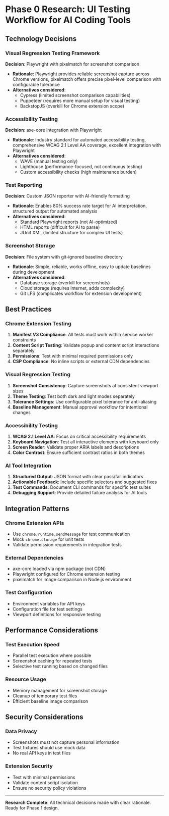 # Phase 0 Research: UI Testing Workflow for AI Coding Tools

## Technology Decisions

### Visual Regression Testing Framework
**Decision**: Playwright with pixelmatch for screenshot comparison
- **Rationale**: Playwright provides reliable screenshot capture across Chrome versions, pixelmatch offers precise pixel-level comparison with configurable tolerance
- **Alternatives considered**:
  - Cypress (limited screenshot comparison capabilities)
  - Puppeteer (requires more manual setup for visual testing)
  - BackstopJS (overkill for Chrome extension scope)

### Accessibility Testing
**Decision**: axe-core integration with Playwright
- **Rationale**: Industry standard for automated accessibility testing, comprehensive WCAG 2.1 Level AA coverage, excellent integration with Playwright
- **Alternatives considered**:
  - WAVE (manual testing only)
  - Lighthouse (performance-focused, not continuous testing)
  - Custom accessibility checks (high maintenance burden)

### Test Reporting
**Decision**: Custom JSON reporter with AI-friendly formatting
- **Rationale**: Enables 80% success rate target for AI interpretation, structured output for automated analysis
- **Alternatives considered**:
  - Standard Playwright reports (not AI-optimized)
  - HTML reports (difficult for AI to parse)
  - JUnit XML (limited structure for complex UI tests)

### Screenshot Storage
**Decision**: File system with git-ignored baseline directory
- **Rationale**: Simple, reliable, works offline, easy to update baselines during development
- **Alternatives considered**:
  - Database storage (overkill for screenshots)
  - Cloud storage (requires internet, adds complexity)
  - Git LFS (complicates workflow for extension development)

## Best Practices

### Chrome Extension Testing
1. **Manifest V3 Compliance**: All tests must work within service worker constraints
2. **Content Script Testing**: Validate popup and content script interactions separately
3. **Permissions**: Test with minimal required permissions only
4. **CSP Compliance**: No inline scripts or external CDN dependencies

### Visual Regression Testing
1. **Screenshot Consistency**: Capture screenshots at consistent viewport sizes
2. **Theme Testing**: Test both dark and light modes separately
3. **Tolerance Settings**: Use configurable pixel tolerance for anti-aliasing
4. **Baseline Management**: Manual approval workflow for intentional changes

### Accessibility Testing
1. **WCAG 2.1 Level AA**: Focus on critical accessibility requirements
2. **Keyboard Navigation**: Test all interactive elements with keyboard only
3. **Screen Reader**: Validate proper ARIA labels and descriptions
4. **Color Contrast**: Ensure sufficient contrast ratios in both themes

### AI Tool Integration
1. **Structured Output**: JSON format with clear pass/fail indicators
2. **Actionable Feedback**: Include specific selectors and suggested fixes
3. **Test Commands**: Document CLI commands for specific test suites
4. **Debugging Support**: Provide detailed failure analysis for AI tools

## Integration Patterns

### Chrome Extension APIs
- Use `chrome.runtime.sendMessage` for test communication
- Mock `chrome.storage` for unit tests
- Validate permission requirements in integration tests

### External Dependencies
- axe-core loaded via npm package (not CDN)
- Playwright configured for Chrome extension testing
- pixelmatch for image comparison in Node.js environment

### Test Configuration
- Environment variables for API keys
- Configuration file for test settings
- Viewport definitions for responsive testing

## Performance Considerations

### Test Execution Speed
- Parallel test execution where possible
- Screenshot caching for repeated tests
- Selective test running based on changed files

### Resource Usage
- Memory management for screenshot storage
- Cleanup of temporary test files
- Efficient baseline image comparison

## Security Considerations

### Data Privacy
- Screenshots must not capture personal information
- Test fixtures should use mock data
- No real API keys in test files

### Extension Security
- Test with minimal permissions
- Validate content script isolation
- Ensure no security policy violations

---

**Research Complete**: All technical decisions made with clear rationale. Ready for Phase 1 design.